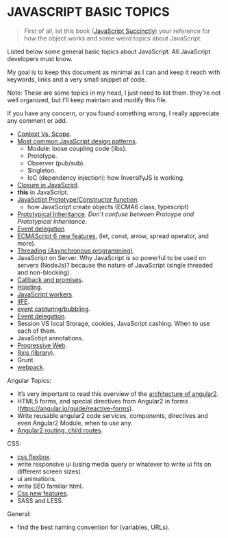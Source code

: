 # JAVASCRIPT BASIC TOPICS

> First of all, let this book ([JavaScript Succinctly](https://drive.google.com/open?id=0B7lZTWiV2U7PZ1U2WXJTaktuV2M)) your reference for how the object works and some weird topics about JavaScript.

Listed below some general basic topics about JavaScript. All JavaScript developers must know.

My goal is to keep this document as minimal as I can and keep it reach with keywords, links and a very small snippet of code.

Note: These are some topics in my head, I just need to list them. they're not well organized, but I'll keep maintain and modify this file.

If you have any concern, or you found something wrong, I really appreciate any comment or add.

* [Context Vs. Scope](http://ryanmorr.com/understanding-scope-and-context-in-javascript/).
* [Most common JavaScript design patterns](https://scotch.io/bar-talk/4-javascript-design-patterns-you-should-know).
	* Module: loose coupling code (libs).
	* Prototype.
	* Observer (pub/sub).
	* Singleton.
	* IoC (dependency injection): how InversifyJS is working.
* [Closure in JavaScript](http://ryanmorr.com/understanding-scope-and-context-in-javascript/).
* **this** in JavaScript.
* [JavaSctipt Prototype/Constructor function](http://javascriptissexy.com/javascript-prototype-in-plain-detailed-language/).
	- how JavaScript create objects (ECMA6 class, typescript) 
* [Prototypical Inheritance](https://medium.com/@kevincennis/prototypal-inheritance-781bccc97edb). _Don't confuse between Protoype and Prototypical Inheritance_.
* [Event delegation](https://www.sitepoint.com/javascript-event-delegation-is-easier-than-you-think)
* [ECMAScript 6 new features](https://github.com/lukehoban/es6features), (let, const, arrow, spread operator, and more).
* [Threading (Asynchronous programming)](http://www.sohamkamani.com/blog/2016/03/14/wrapping-your-head-around-async-programming/).
* JavaScript on Server. Why JavaScript is so powerful to be used on servers (NodeJs)? because the nature of JavaScript (single threaded and non-blocking).
* [Callback and promises](http://codetunnel.io/what-are-callbacks-and-promises/).
* [Hoisting](https://scotch.io/tutorials/understanding-hoisting-in-javascript).
* [JavaScript workers](http://www.w3schools.com/html/html5_webworkers.asp).
* [IIFE](http://ryanmorr.com/understanding-scope-and-context-in-javascript/).
* [event capturing/bubbling](https://www.quirksmode.org/js/events_order.html).
* [Event delegation](https://www.sitepoint.com/javascript-event-delegation-is-easier-than-you-think).
* Session VS local Storage, cookies, JavaScript cashing. When to use each of them.
* JavaSctipt annotations.
* [Progressive Web](https://blog.ionic.io/what-is-a-progressive-web-app/).
* [Rxjs (library)](https://github.com/ReactiveX/rxjs).
* Grunt.
* [webpack](https://webpack.js.org/guides/getting-started/).

Angular Topics:
* It’s very important to read this overview of the [architecture of angular2](https://angular.io/guide/architecture).
* HTML5 forms, and special directives from Angular2 in forms (https://angular.io/guide/reactive-forms).
* Write reusable angular2 code services, components, directives and even Angular2 Module, when to use any.
* [Angular2 routing, child routes](https://angular-2-training-book.rangle.io/handout/routing/child_routes.html).

CSS:
* [css flexbox](https://css-tricks.com/snippets/css/a-guide-to-flexbox/).
* write responsive ui (using media query or whatever to write ui fits on different screen sizes).
* ui animations.
* write SEO familiar html.
* [Css new features](https://bitsofco.de/3-new-css-features-to-learn-in-2017/).
* SASS and LESS.

General:
* find the best naming convention for (variables, URLs).
